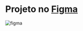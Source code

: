 
<h1 alight="center">Projeto no <a href="https://www.figma.com/file/xOCg76z1tQnC2PLfgmgH4C/">Figma</a></h1>

![figma](https://i.ibb.co/VgV12ZQ/6y-ULx9-Zl-Q2-GJx-Ft-GWFY0-UQ.png)